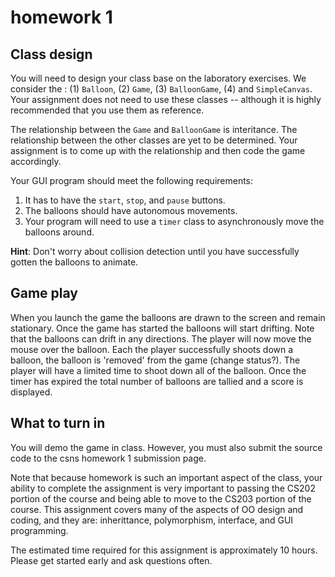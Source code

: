 # homework 1

## Class design

You will need to design your class base on the laboratory exercises.  We consider the : (1) `Balloon`, (2) `Game`, (3) `BalloonGame`, (4) and `SimpleCanvas`.  Your assignment does not need to use these classes -- although it is highly recommended that you use them as reference.

The relationship between the `Game` and `BalloonGame` is interitance.  The relationship between the other classes are yet to be determined.  Your assignment is to come up with the relationship and then code the game accordingly.

Your GUI program should meet the following requirements:

1. It has to have the `start`, `stop`, and `pause` buttons.  
2. The balloons should have autonomous movements.
3. Your program will need to use a `timer` class to asynchronously move the balloons around.

**Hint**: Don't worry about collision detection until you have successfully gotten the balloons to animate.

## Game play

When you launch the game the balloons are drawn to the screen and remain stationary.  Once the game has started the balloons will start drifting.  Note that the balloons can drift in any directions.  The player will now move the mouse over the balloon.  Each the player successfully shoots down a balloon, the balloon is 'removed' from the game (change status?).  The player will have a limited time to shoot down all of the balloon.  Once the timer has expired the total number of balloons are tallied and a score is displayed.

## What to turn in

You will demo the game in class.  However, you must also submit the source code to the csns homework 1 submission page.  

Note that because homework is such an important aspect of the class, your ability to complete the assignment is very important to passing the CS202 portion of the course and being able to move to the CS203 portion of the course.  This assignment covers many of the aspects of OO design and coding, and they are: inherittance, polymorphism, interface, and GUI programming.  

The estimated time required for this assignment is approximately 10 hours.  Please get started early and ask questions often.

